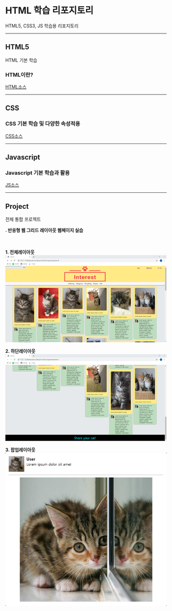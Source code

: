 # HTML 학습 리포지토리
HTML5, CSS3, JS 학습용 리포지토리

------------

## HTML5
HTML 기본 학습


### HTML이란?


[HTML소스](https://github.com/zizi0308/StudyHtml/tree/main/01_HTML)

---------------

## CSS

### CSS 기본 학습 및 다양한 속성적용

[CSS소스](https://github.com/zizi0308/StudyHtml/tree/main/02_CSS)

----------------

## Javascript

### Javascript 기본 학습과 활용

[JS소스](https://github.com/zizi0308/StudyHtml/tree/main/03_JavaScript)

----------------

## Project
전체 통합 프로젝트<br/>

 __. 반응형 웹 그리드 레이아웃 웹페이지 실습<br/><br/><br/>__

__1. 전체레이아웃__ <br/>
![결과1](https://github.com/zizi0308/StudyHtml/blob/main/ref_image/result01.png "전체 레이아웃")


__2. 하단레이아웃__<br/>
![결과2](https://github.com/zizi0308/StudyHtml/blob/main/ref_image/Result03.png "하단 레이아웃")


__3. 팝업레이아웃__<br/>
![결과3](https://github.com/zizi0308/StudyHtml/blob/main/ref_image/result02.png "팝업 레이아웃")


